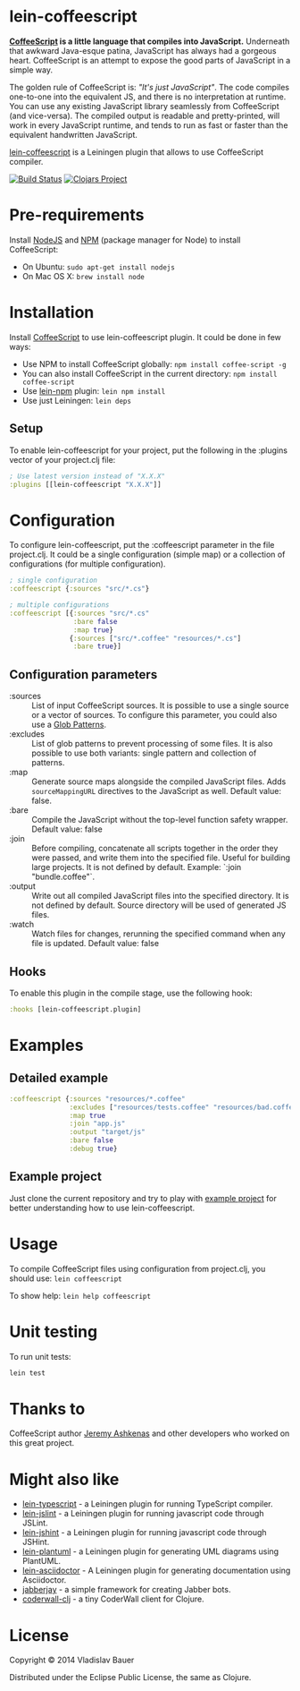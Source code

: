 lein-coffeescript
=================

**[CoffeeScript](http://coffeescript.org) is a little language that compiles into JavaScript.** Underneath that awkward Java-esque patina, JavaScript has always had a gorgeous heart. CoffeeScript is an attempt to expose the good parts of JavaScript in a simple way.

The golden rule of CoffeeScript is: *"It's just JavaScript"*. The code compiles one-to-one into the equivalent JS, and there is no interpretation at runtime. You can use any existing JavaScript library seamlessly from CoffeeScript (and vice-versa). The compiled output is readable and pretty-printed, will work in every JavaScript runtime, and tends to run as fast or faster than the equivalent handwritten JavaScript.

[lein-coffeescript](https://github.com/vbauer/lein-coffeescript) is a Leiningen plugin that allows to use CoffeeScript compiler.

[![Build Status](https://travis-ci.org/vbauer/lein-coffeescript.svg?branch=master)](https://travis-ci.org/vbauer/lein-coffeescript)
[![Clojars Project](https://img.shields.io/clojars/v/lein-coffeescript.svg)](https://clojars.org/lein-coffeescript)


Pre-requirements
================

Install [NodeJS](http://nodejs.org/) and [NPM](https://github.com/npm/npm) (package manager for Node) to install CoffeeScript:

* On Ubuntu: `sudo apt-get install nodejs`
* On Mac OS X: `brew install node`


Installation
============

Install [CoffeeScript](https://www.npmjs.org/package/coffee-script) to use lein-coffeescript plugin. It could be done in few ways:

* Use NPM to install CoffeeScript globally: `npm install coffee-script -g`
* You can also install CoffeeScript in the current directory: `npm install coffee-script`
* Use [lein-npm](https://github.com/bodil/lein-npm) plugin: `lein npm install`
* Use just Leiningen: `lein deps`

Setup
-----

To enable lein-coffeescript for your project, put the following in the :plugins vector of your project.clj file:

```clojure
; Use latest version instead of "X.X.X"
:plugins [[lein-coffeescript "X.X.X"]]
```


Configuration
=============

To configure lein-coffeescript, put the :coffeescript parameter in the file project.clj. It could be a single configuration (simple map) or a collection of configurations (for multiple configuration).

```clojure
; single configuration
:coffeescript {:sources "src/*.cs"}

; multiple configurations
:coffeescript [{:sources "src/*.cs"
                :bare false
                :map true}
               {:sources ["src/*.coffee" "resources/*.cs"]
                :bare true}]
```


Configuration parameters
------------------------

<dl>

  <dt>:sources</dt>
  <dd>List of input CoffeeScript sources. It is possible to use a single source or a vector of sources. To configure this parameter, you could also use a <a href="http://en.wikipedia.org/wiki/Glob_(programming)">Glob Patterns</a>.</dd>

  <dt>:excludes</dt>
  <dd>List of glob patterns to prevent processing of some files. It is also possible to use both variants: single pattern and collection of patterns.</dd>

  <dt>:map</dt>
  <dd>Generate source maps alongside the compiled JavaScript files. Adds <code>sourceMappingURL</code> directives to the JavaScript as well. Default value: false.</dd>

  <dt>:bare</dt>
  <dd>Compile the JavaScript without the top-level function safety wrapper. Default value: false</dd>

  <dt>:join</dt>
  <dd>Before compiling, concatenate all scripts together in the order they were passed, and write them into the specified file. Useful for building large projects. It is not defined by default. Example: `:join "bundle.coffee"`.</dd>

  <dt>:output</dt>
  <dd>Write out all compiled JavaScript files into the specified directory. It is not defined by default. Source directory will be used of generated JS files.</dd>

  <dt>:watch</dt>
  <dd>Watch files for changes, rerunning the specified command when any file is updated. Default value: false</dd>

</dl>


Hooks
-----

To enable this plugin in the compile stage, use the following hook:
```clojure
:hooks [lein-coffeescript.plugin]
```


Examples
========

Detailed example
----------------

```clojure
:coffeescript {:sources "resources/*.coffee"
               :excludes ["resources/tests.coffee" "resources/bad.coffee"]
               :map true
               :join "app.js"
               :output "target/js"
               :bare false
               :debug true}
```


Example project
---------------

Just clone the current repository and try to play with [example project](https://github.com/vbauer/lein-coffeescript/tree/master/example) for better understanding how to use lein-coffeescript.


Usage
=====

To compile CoffeeScript files using configuration from project.clj, you should use: `lein coffeescript`

To show help: `lein help coffeescript`


Unit testing
============

To run unit tests:

```bash
lein test
```


Thanks to
=========

CoffeeScript author [Jeremy Ashkenas](https://github.com/jashkenas) and other developers who worked on this great project.


Might also like
===============

* [lein-typescript](https://github.com/vbauer/lein-typescript) - a Leiningen plugin for running TypeScript compiler.
* [lein-jslint](https://github.com/vbauer/lein-jslint) - a Leiningen plugin for running javascript code through JSLint.
* [lein-jshint](https://github.com/vbauer/lein-jshint) - a Leiningen plugin for running javascript code through JSHint.
* [lein-plantuml](https://github.com/vbauer/lein-plantuml) - a Leiningen plugin for generating UML diagrams using PlantUML.
* [lein-asciidoctor](https://github.com/asciidoctor/asciidoctor-lein-plugin) - A Leiningen plugin for generating documentation using Asciidoctor.
* [jabberjay](https://github.com/vbauer/jabberjay) - a simple framework for creating Jabber bots.
* [coderwall-clj](https://github.com/vbauer/coderwall-clj) - a tiny CoderWall client for Clojure.


License
=======

Copyright © 2014 Vladislav Bauer

Distributed under the Eclipse Public License, the same as Clojure.
